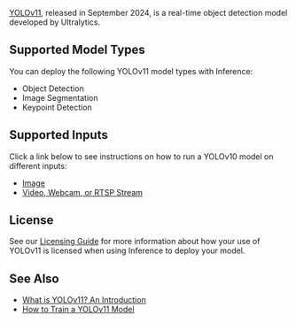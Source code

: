 [YOLOv11](https://yolov11.com), released in September 2024, is a real-time object detection model developed by Ultralytics.

## Supported Model Types

You can deploy the following YOLOv11 model types with Inference:

- Object Detection
- Image Segmentation
- Keypoint Detection

## Supported Inputs

Click a link below to see instructions on how to run a YOLOv10 model on different inputs:

- [Image](/quickstart/run_model_on_image.md)
- [Video, Webcam, or RTSP Stream](/quickstart/run_model_on_rtsp_webcam.md)

## License

See our [Licensing Guide](https://roboflow.com/licensing) for more information about how your use of YOLOv11 is licensed when using Inference to deploy your model.

## See Also

- [What is YOLOv11? An Introduction](https://blog.roboflow.com/what-is-yolo11/)
- [How to Train a YOLOv11 Model](https://blog.roboflow.com/yolov11-how-to-train-custom-data/)
